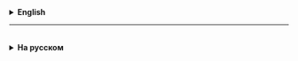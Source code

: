 <details>
  <summary style="cursor: pointer;"><b>English</b></summary>



</details>

<hr>

<details style="padding-top: 18px">
  <summary style="cursor: pointer;"><b>На русском</b></summary>

## Перечисления
* Перечисление - оно же enum, т.е. enumeration, это такой специальный класс, для которого можно задать все возможные 
значения, при этом запретив создавать новые.
* Перечисления используются когда нужно в программе сделать переменную, которая принимает только определенное ограниченное количество значений.
* Чтобы создать перечисление, создаем класс, но только вместо ключевого слова class пишем enum
* Далее, указываем все возможные значения для переменных этого типа большими буквами.
* Делаем это указывая просто имена значений через запятую, записав либо каждый элемент на отдельной строке, либо все в одну строку.
* Используем большие буквы потому что это константы, причем константы типа этого перечисления.
* Так как перечисление является классом, в нем можно без проблем создавать поля, конструкторы и методы
* Поля должны подчиняться инкапсуляции (так как перечисление это все еще класс), у методов нет ограничений.
* Но конструктор всегда должен быть приватным (либо защищенным), так как объекты за границами текущего класса создавать мы запрещаем
* Сеттеры для полей перечисления нежелательны, так как единственные объекты перечисления, которые мы создаем в программе,
являются константами, т.е. не должны изменяться в принципе.

</details>
